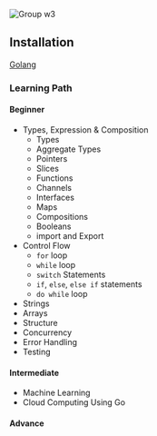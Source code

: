![Group w3](https://user-images.githubusercontent.com/43869046/124551426-b5465480-de4f-11eb-8036-53dfa6334233.png)



## Installation
[Golang](https://golang.org/doc/install) 


### Learning Path

#### Beginner
- Types, Expression & Composition
    - Types
    - Aggregate Types
    - Pointers
    - Slices
    - Functions
    - Channels
    - Interfaces
    - Maps
    - Compositions
    - Booleans
    - import and Export
- Control Flow
    - `for` loop
    - `while` loop
    - `switch` Statements
    - `if`, `else`, `else if` statements
    - `do while` loop 
- Strings
- Arrays
- Structure
- Concurrency
- Error Handling
- Testing

#### Intermediate
- Machine Learning
- Cloud Computing Using Go

#### Advance
